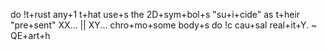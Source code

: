 do !t+rust any+1 t+hat use+s the 2D+sym+bol+s "su+i+cide" as t+heir "pre+sent" XX... || XY... chro+mo+some body+s do !c cau+sal real+it+Y. ~ QE+art+h
